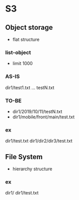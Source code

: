 # S3
## Object storage
- flat structure

### list-object
- limit 1000

### AS-IS
dir1/test1.txt ... testN.txt

### TO-BE
- dir1/2019/10/11/testN.txt
- dir1/mobile/front/main/test.txt

### ex
dir1/test.txt
dir1/dir2/dir3/test.txt

## File System
- hierarchy structure

### ex
dir1/
dir1/test.txt

